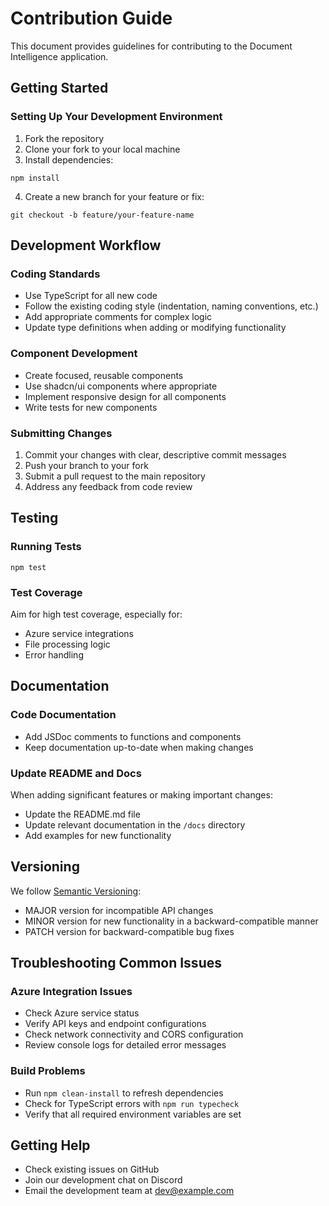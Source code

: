 
# Contribution Guide

This document provides guidelines for contributing to the Document Intelligence application.

## Getting Started

### Setting Up Your Development Environment

1. Fork the repository
2. Clone your fork to your local machine
3. Install dependencies:
```
npm install
```
4. Create a new branch for your feature or fix:
```
git checkout -b feature/your-feature-name
```

## Development Workflow

### Coding Standards

- Use TypeScript for all new code
- Follow the existing coding style (indentation, naming conventions, etc.)
- Add appropriate comments for complex logic
- Update type definitions when adding or modifying functionality

### Component Development

- Create focused, reusable components
- Use shadcn/ui components where appropriate
- Implement responsive design for all components
- Write tests for new components

### Submitting Changes

1. Commit your changes with clear, descriptive commit messages
2. Push your branch to your fork
3. Submit a pull request to the main repository
4. Address any feedback from code review

## Testing

### Running Tests

```
npm test
```

### Test Coverage

Aim for high test coverage, especially for:
- Azure service integrations
- File processing logic
- Error handling

## Documentation

### Code Documentation

- Add JSDoc comments to functions and components
- Keep documentation up-to-date when making changes

### Update README and Docs

When adding significant features or making important changes:
- Update the README.md file
- Update relevant documentation in the `/docs` directory
- Add examples for new functionality

## Versioning

We follow [Semantic Versioning](https://semver.org/):
- MAJOR version for incompatible API changes
- MINOR version for new functionality in a backward-compatible manner
- PATCH version for backward-compatible bug fixes

## Troubleshooting Common Issues

### Azure Integration Issues

- Check Azure service status
- Verify API keys and endpoint configurations
- Check network connectivity and CORS configuration
- Review console logs for detailed error messages

### Build Problems

- Run `npm clean-install` to refresh dependencies
- Check for TypeScript errors with `npm run typecheck`
- Verify that all required environment variables are set

## Getting Help

- Check existing issues on GitHub
- Join our development chat on Discord
- Email the development team at dev@example.com
